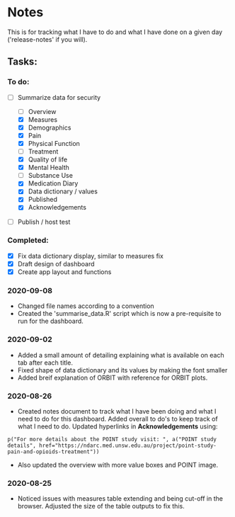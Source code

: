# Notes

This is for tracking what I have to do and what I have done on a given day ('release-notes' if you will).

## Tasks:

### To do:
- [ ] Summarize data for security
  - [ ] Overview
  - [x] Measures
  - [x] Demographics
  - [x] Pain
  - [x] Physical Function
  - [ ] Treatment
  - [x] Quality of life
  - [x] Mental Health
  - [ ] Substance Use
  - [x] Medication Diary
  - [x] Data dictionary / values
  - [x] Published
  - [x] Acknowledgements
- [ ] Publish / host test


### Completed:
- [x] Fix data dictionary display, similar to measures fix
- [x] Draft design of dashboard
- [x] Create app layout and functions

### 2020-09-08
- Changed file names according to a convention
- Created the 'summarise_data.R' script which is now a pre-requisite to run for the dashboard.

### 2020-09-02

- Added a small amount of detailing explaining what is available on each tab after each title. 
- Fixed shape of data dictionary and its values by making the font smaller
- Added breif explanation of ORBIT with reference for ORBIT plots.

### 2020-08-26

- Created notes document to track what I have been doing and what I need to do for this dashboard. Added overall to do's to keep track of what I need to do. Updated hyperlinks in **Acknowledgements** using:
   
<pre><code>p("For more details about the POINT study visit: ", a("POINT study details", href="https://ndarc.med.unsw.edu.au/project/point-study-pain-and-opioids-treatment"))
</code></pre>

- Also updated the overview with more value boxes and POINT image.

### 2020-08-25

- Noticed issues with measures table extending and being cut-off in the browser. Adjusted the size of the table outputs to fix this. 

